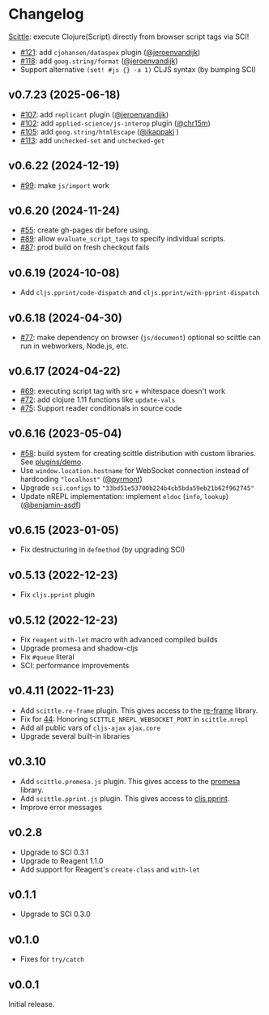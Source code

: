 # Changelog

[Scittle](https://github.com/babashka/scittle): execute Clojure(Script) directly from browser script tags via SCI!

<!-- To create a new NPM release: -->

<!-- - Run `bb npm-publish`: this will compile, bump patch version, create tag and and push to npm and Github -->
<!-- - `bb replace-version 0.6.22 0.7.23` -->
<!-- - Create Github release with updated links from `doc/links.md` -->
<!-- - `bb gh-pages` -->

- [#121](https://github.com/babashka/scittle/issues/121): add `cjohansen/dataspex` plugin ([@jeroenvandijk](https://github.com/jeroenvandijk))
- [#118](https://github.com/babashka/scittle/issues/118): add `goog.string/format` ([@jeroenvandijk](https://github.com/jeroenvandijk))
- Support alternative `(set! #js {} -a 1)` CLJS syntax (by bumping SCI)

## v0.7.23 (2025-06-18)

- [#107](https://github.com/babashka/scittle/issues/107): add `replicant` plugin ([@jeroenvandijk](https://github.com/jeroenvandijk))
- [#102](https://github.com/babashka/scittle/issues/102): add `applied-science/js-interop` plugin ([@chr15m](https://github.com/chr15m))
- [#105](https://github.com/babashka/scittle/issues/105): add `goog.string/htmlEscape` ([@ikappaki](https://github.com/ikappaki) )
- [#113](https://github.com/babashka/scittle/issues/113): add `unchecked-set` and `unchecked-get`

## v0.6.22 (2024-12-19)

- [#99](https://github.com/babashka/scittle/issues/99): make `js/import` work

## v0.6.20 (2024-11-24)

- [#55](https://github.com/babashka/scittle/issues/55): create gh-pages dir before using.
- [#89](https://github.com/babashka/scittle/issues/89): allow `evaluate_script_tags` to specify individual scripts.
- [#87](https://github.com/babashka/scittle/issues/87): prod build on fresh checkout fails

## v0.6.19 (2024-10-08)

- Add `cljs.pprint/code-dispatch` and `cljs.pprint/with-pprint-dispatch`

## v0.6.18 (2024-04-30)

- [#77](https://github.com/babashka/scittle/issues/77): make dependency on browser (`js/document`) optional so scittle can run in webworkers, Node.js, etc.

## v0.6.17 (2024-04-22)

- [#69](https://github.com/babashka/scittle/issues/69): executing script tag with src + whitespace doesn't work
- [#72](https://github.com/babashka/scittle/issues/72): add clojure 1.11 functions like `update-vals`
- [#75](https://github.com/babashka/scittle/issues/75): Support reader conditionals in source code

## v0.6.16 (2023-05-04)

- [#58](https://github.com/babashka/scittle/issues/58): build system for creating scittle distribution with custom libraries. See [plugins/demo](plugins/demo).
- Use `window.location.hostname` for WebSocket connection instead of hardcoding `"localhost"` ([@pyrmont](https://github.com/pyrmont))
- Upgrade `sci.configs` to `"33bd51e53700b224b4cb5bda59eb21b62f962745"`
- Update nREPL implementation: implement `eldoc` (`info`, `lookup`) ([@benjamin-asdf](https://github.com/benjamin-asdf))

## v0.6.15 (2023-01-05)

- Fix destructuring in `defmethod` (by upgrading SCI)

## v0.5.13 (2022-12-23)

- Fix `cljs.pprint` plugin

## v0.5.12 (2022-12-23)

- Fix `reagent` `with-let` macro with advanced compiled builds
- Upgrade promesa and shadow-cljs
- Fix `#queue` literal
- SCI: performance improvements

## v0.4.11 (2022-11-23)

- Add `scittle.re-frame` plugin. This gives access to the
  [re-frame](https://github.com/day8/re-frame) library.
- Fix for [44](https://github.com/babashka/scittle/issues/44): Honoring `SCITTLE_NREPL_WEBSOCKET_PORT` in `scittle.nrepl`
- Add all public vars of `cljs-ajax` `ajax.core`
- Upgrade several built-in libraries

## v0.3.10

- Add `scittle.promesa.js` plugin. This gives access to the [promesa](https://cljdoc.org/d/funcool/promesa/8.0.450/doc/user-guide) library.
- Add `scittle.pprint.js` plugin. This gives access to [cljs.pprint](https://cljs.github.io/api/cljs.pprint/).
- Improve error messages

## v0.2.8

- Upgrade to SCI 0.3.1
- Upgrade to Reagent 1.1.0
- Add support for Reagent's `create-class` and `with-let`

## v0.1.1

- Upgrade to SCI 0.3.0

## v0.1.0

- Fixes for `try/catch`

## v0.0.1

Initial release.
